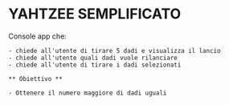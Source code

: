 # YAHTZEE SEMPLIFICATO

Console app che:

    - chiede all'utente di tirare 5 dadi e visualizza il lancio
    - chiede all'utente quali dadi vuole rilanciare
    - chiede all'utente di tirare i dadi selezionati

    ** Obiettivo **

    - Ottenere il numero maggiore di dadi uguali


